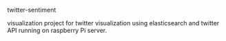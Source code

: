 twitter-sentiment

visualization project for twitter visualization using elasticsearch and twitter API running on raspberry Pi server.
